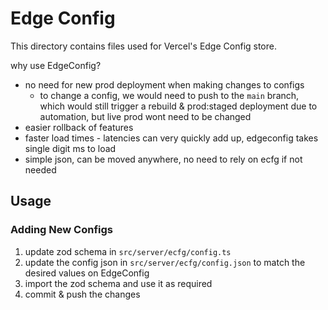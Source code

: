 # Edge Config

This directory contains files used for Vercel's Edge Config store.

why use EdgeConfig?

- no need for new prod deployment when making changes to configs
  - to change a config, we would need to push to the `main` branch, which would still trigger a rebuild & prod:staged deployment due to automation, but live prod wont need to be changed
- easier rollback of features
- faster load times - latencies can very quickly add up, edgeconfig takes single digit ms to load
- simple json, can be moved anywhere, no need to rely on ecfg if not needed

## Usage

### Adding New Configs

1. update zod schema in `src/server/ecfg/config.ts`
2. update the config json in `src/server/ecfg/config.json` to match the desired values on EdgeConfig
3. import the zod schema and use it as required
4. commit & push the changes
